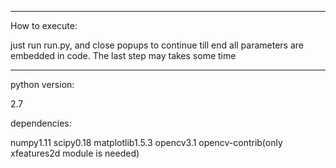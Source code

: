 --------------------
How to execute:

just run run.py, and close popups to continue till end all parameters are embedded in code.
The last step may takes some time

--------------------
python version:

2.7

dependencies:

numpy1.11 scipy0.18 matplotlib1.5.3 opencv3.1 opencv-contrib(only xfeatures2d module is needed)